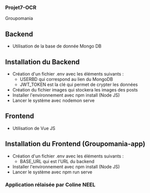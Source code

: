 ### Projet7-OCR
Groupomania

## Backend 
* Utilisation de la base de donnée Mongo DB 
## Installation du Backend 
* Création d'un fichier .env avec les éléments suivants :
   * USERBD qui correspond au lien du MongoDB
  * JWT_TOKEN est la clé qui permet de crypter les données
* Création du fichier images qui stockera les images des posts
* Installer l'environnement avec npm install (Node JS)
* Lancer le système avec nodemon serve

## Frontend
* Utilisation de Vue JS 
## Installation du Frontend (Groupomania-app)
* Création d'un fichier .env avec les éléments suivants :
  * BASE_URL qui est l'URL du backend
* Installer l'environnement avec npm install (Node JS)
* Lancer le système avec npm run serve

### Application rélaisée par Coline NEEL 
